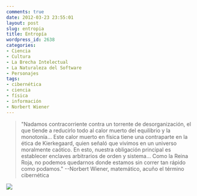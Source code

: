 ```yaml
---
comments: true
date: 2012-03-23 23:55:01
layout: post
slug: entropia
title: Entropía
wordpress_id: 2638
categories:
- Ciencia
- Cultura
- La Brecha Intelectual
- La Naturaleza del Software
- Personajes
tags:
- cibernética
- ciencia
- física
- información
- Norbert Wiener
---
```


> "Nadamos contracorriente contra un torrente de desorganización, el que tiende a reducirlo todo al calor muerto del equilibrio y la monotonía... Este calor muerto en física tiene una contraparte en la ética de Kierkegaard, quien señaló que vivimos en un universo moralmente caótico. En esto, nuestra obligación principal es establecer enclaves arbitrarios de orden y sistema... Como la Reina Roja, no podemos quedarnos donde estamos sin correr tan rápido como podamos."
--Norbert Wiener, matemático, acuño el término cibernética


[![](http://www.lnds.net/blog/wp-content/uploads/2012/03/norbertWiener.jpg)](http://www.lnds.net/blog/wp-content/uploads/2012/03/norbertWiener.jpg)
